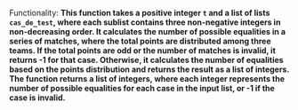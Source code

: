 Functionality: **This function takes a positive integer `t` and a list of lists `cas_de_test`, where each sublist contains three non-negative integers in non-decreasing order. It calculates the number of possible equalities in a series of matches, where the total points are distributed among three teams. If the total points are odd or the number of matches is invalid, it returns -1 for that case. Otherwise, it calculates the number of equalities based on the points distribution and returns the result as a list of integers. The function returns a list of integers, where each integer represents the number of possible equalities for each case in the input list, or -1 if the case is invalid.**